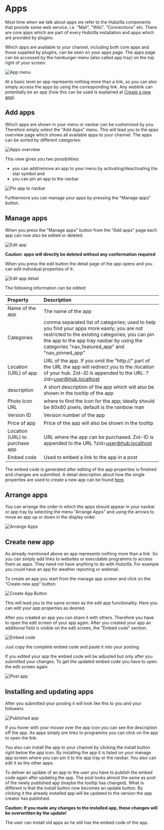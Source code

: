 
# Apps

Most time when we talk about apps we refer to the Hubzilla components that provide some web service, i.e. "Mail", "Wiki", "Connections" etc. There are core apps which are part of every Hubzilla installation and apps which are provided by plugins.

Which apps are available to your channel, including both core apps and those supplied by plugins, can be seen on your apps page. The apps page can be accessed by the hamburger menu (also called app tray) on the top right of your screen:

![App menu](./assets/app_menu.png)

At a basic level an app represents nothing more than a link, so you can also simply access the apps by using the corresponding link. Any weblink can potentially be an app (how this can be used is explained at [Create a new app](#create-new-app)).

## Add apps
Which apps are shown in your menu or navbar can be customized by you.
Therefore simply select the "Add Apps" menu. This will lead you to the apps overview page which shows all available apps to your channel. The apps can be sorted by different categories:

![Apps overview](./assets/add_apps_overview.png)

This view gives you two possibilities:
- you can add/remove an app to your menu by activating/deactivating the star symbol and
- you can pin an app to the navbar

![Pin app to navbar](./assets/app_pin_to_navbar.png)

Furthermore you can manage your apps by pressing the "Manage apps" button.

## Manage apps
When you press the "Manage apps" button from the "Add apps" page each app can now also be edited or deleted.

![Edit app](./assets/app_edit_app.png)

**Caution: apps will directly be deleted without any conformation required**

When you press the edit button the detail page of the app opens and you can edit individual properties of it:

![Edit app detail](./assets/app_edit_detail.png)

The following information can be edited:

| Property        |  Description  |
|:-----------------|:-------------|
| Name of the app | The name of the app |
| Categories     | comma separated list of categories; used to help you find your apps more easily; you are not restricted to the existing categories; you can pin the app to the app tray navbar by using the categories "nav_featured_app" and "nav_pinned_app"   |
|Location (URL) of app   | URL of the app. If you omit the "http://" part of the URL the app will redirect you to the /location of your hub. Zot-ID is appended to the URL: ?zid=user@hub.localhost  |
|description   | A short description of the app which will also be shown in the tooltip of the app |
|Photo Icon URL   | where to find the icon for the app; ideally should be 80x80 pixels, default is the rainbow man  |
|Version ID   | Version number of the app  |
|Price of app   | Price of the app will also be shown in the tooltip  |
|Location (URL) to purchase app   | URL where the app can be purchased. Zot-ID is appended to the URL ?zid=user@hub.localhost  |
|Embed code   | Used to embed a link to the app in a post  |

The embed code is generated after editing of the app properties is finished and changes are submitted.
A detail description about how the single properties are used to create a new app can be found [here](#Create-new-apps).

## Arrange apps
You can arrange the order in which the apps should appear in your navbar or app tray by selecting the menu "Arrange Apps" and using the arrows to move an app up or down in the display order.

![Arrange Apps](./assets/app_arrange_apps.png)

## Create new app
As already mentioned above an app represents nothing more than a link. So you can simply add links to websites or executable programms to access them as apps. They need not have anything to do with Hubzilla. For example you could have an app for weather reporting or webmail.

To create an app you start from the manage app screen and click on the "Create new app" button:

![Create App Button](./assets/app_create_app.png)

This will lead you to the same screen as the edit app functionality. Here you can edit your app properties as desired.

After you created an app you can share it with others. Therefore you have to open the edit screen of your app again. After you created your app an additional field is visible on the edit screen, the "Embed code" section.

![Embed code](./assets/app_embed_code.png)

Just copy the complete embed code and paste it into your posting:

If you edited your app the embed code will be adjusted but only after you submitted your changes. To get the updated embed code you have to open the edit screen again.

![Post app](./assets/app_post_embed_code.png)

## Installing and updating apps
After you submitted your posting it will look like this to you and your followers

![Published app](./assets/app_published_app.png)

If you hover with your mouse over the app icon you can see the description off the app.
As apps simply are links to programms you can click on the app to open the link.

You also can install the app  to your channel by clicking the install button right below the app icon. By installing the app it is listed on your manage app screen where you can pin it to the app tray or the navbar. You also can edit it as the other apps.

To deliver an update of an app to the user you have to publish the embed code again after updating the app.
The post looks almost the same as post of the newly published app (maybe the tooltip has changed). What is different is that the install button now becomes an update button. By clicking it the already installed app will be updated to the version the app creator has published.

**Caution: If you made any changes to the installed app, these changes will be overwritten by the update!**

The user can install old apps as he still has the embed code of the app.

